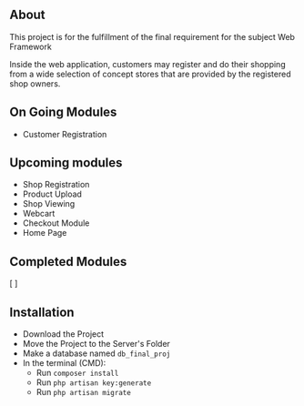 ## About
This project is for the fulfillment of the final requirement for the subject Web Framework

Inside the web application, customers may register and do their shopping from a wide selection of concept stores that are provided by the registered shop owners.

## On Going Modules
- Customer Registration

## Upcoming modules
- Shop Registration
- Product Upload
- Shop Viewing
- Webcart
- Checkout Module
- Home Page

## Completed Modules
[ ]

## Installation
- Download the Project
- Move the Project to the Server's Folder
- Make a database named ```db_final_proj```
- In the terminal (CMD):
    - Run ```composer install```
    - Run ```php artisan key:generate```
    - Run ```php artisan migrate```